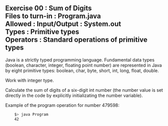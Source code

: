 Exercise 00			: Sum of Digits
<br>
Files to turn-in	: Program.java
<br>
Allowed				: Input/Output	: System.out
<br>
					  Types			: Primitive types
<br>
					  Operators		: Standard operations of primitive types
------------------------------------------------------

Java is a strictly typed programming language. Fundamental data types (boolean, character, integer, floating point number) are represented in Java by eight primitive types: boolean, char, byte, short, int, long, float, double.

Work with integer type.

Calculate the sum of digits of a six-digit int number (the number value is set directly in the code by explicitly initializating the number variable).

Example of the program operation for number 479598:

```bash
	$> java Program
	42
```
